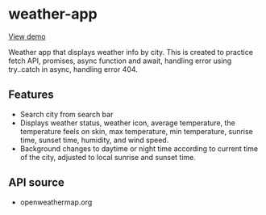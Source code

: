 # weather-app
[View demo](https://yuejiahz.github.io/weather-app/)

Weather app that displays weather info by city. This is created to practice fetch API, promises, async function and await, handling error using try..catch in async, handling error 404.

## Features
* Search city from search bar
* Displays weather status, weather icon, average temperature, the temperature feels on skin, max temperature, min temperature, sunrise time, sunset time, humidity, and wind speed.
* Background changes to daytime or night time according to current time of the city, adjusted to local sunrise and sunset time.

## API source
* openweathermap.org
